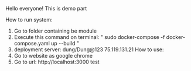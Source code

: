 Hello everyone! This is demo part

How to run system:
1. Go to folder containing be module
2. Execute this command on terminal: " sudo docker-compose -f docker-compose.yaml up --build " 
3. deployment server: dung/Dung@123  75.119.131.21
How to use:
1. Go to website as google chrome
2. Go to url: http://localhost:3000
test